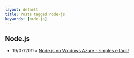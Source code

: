```yaml
---
layout: default
title: Posts tagged node-js
keywords: [node-js]
---
```

<h2 class="category">Node.js</h2>
<ul class="posts">
<li>
<p>
<span class="date">19/07/2011</span> &raquo; 
<a href="/blog/node-js-no-windows-azure-simples-e-facil">Node.js no Windows Azure - simples e fácil!</a>
</p>
</li> 
</ul>
